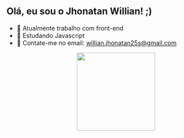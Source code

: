 ## Olá, eu sou o Jhonatan Willian! ;)

- 🔭 Atualmente trabalho com front-end
- 🌱 Estudando Javascript
- 💬 Contate-me no email: willian.jhonatan25s@gmail.com

<div align="center">
  <a href="https://github.com/JhonatanDevBr">
  <img height="180em" src="https://github-readme-stats.vercel.app/api?username=JhonatanDevBr&show_icons=true&theme=dracula&include_all_commits=true&count_private=true"/>
</div>
